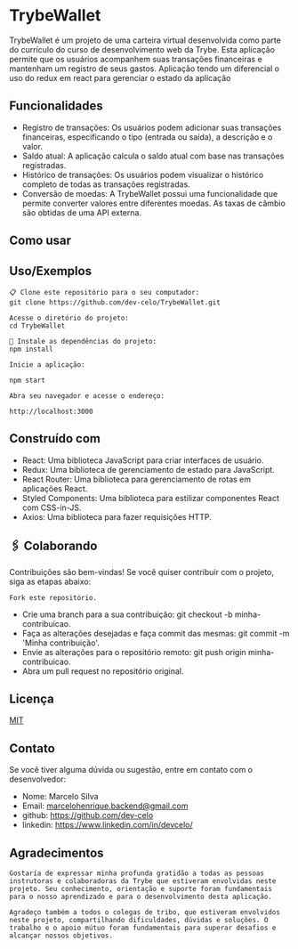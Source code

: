 
# TrybeWallet

TrybeWallet é um projeto de uma carteira virtual desenvolvida como parte do currículo do curso de desenvolvimento web da Trybe. Esta aplicação permite que os usuários acompanhem suas transações financeiras e mantenham um registro de seus gastos. Aplicação tendo um diferencial o uso do redux em react para gerenciar o estado da aplicação
## Funcionalidades

- Registro de transações: Os usuários podem adicionar suas transações financeiras, especificando o tipo (entrada ou saída), a descrição e o valor.
- Saldo atual: A aplicação calcula o saldo atual com base nas transações registradas.
- Histórico de transações: Os usuários podem visualizar o histórico completo de todas as transações registradas.
- Conversão de moedas: A TrybeWallet possui uma funcionalidade que permite converter valores entre diferentes moedas. As taxas de câmbio são obtidas de uma API externa.


## Como usar
## Uso/Exemplos

```
📋 Clone este repositório para o seu computador:
git clone https://github.com/dev-celo/TrybeWallet.git
```
```
Acesse o diretório do projeto:
cd TrybeWallet
```
```
🔧 Instale as dependências do projeto:
npm install
```
```
Inicie a aplicação:
```
```
npm start
```
```
Abra seu navegador e acesse o endereço:
```

```
http://localhost:3000
```
## Construído com

- React: Uma biblioteca JavaScript para criar interfaces de usuário.
- Redux: Uma biblioteca de gerenciamento de estado para JavaScript.
- React Router: Uma biblioteca para gerenciamento de rotas em aplicações React.
- Styled Components: Uma biblioteca para estilizar componentes React com CSS-in-JS.
- Axios: Uma biblioteca para fazer requisições HTTP.
## 🖇️ Colaborando
Contribuições são bem-vindas! Se você quiser contribuir com o projeto, siga as etapas abaixo:

`Fork este repositório.`

- Crie uma branch para a sua contribuição: git checkout -b minha-contribuicao.
- Faça as alterações desejadas e faça commit das mesmas: git commit -m 'Minha contribuição'.
- Envie as alterações para o repositório remoto: git push origin minha-contribuicao.
- Abra um pull request no repositório original.
## Licença

[MIT](https://choosealicense.com/licenses/mit/)


## Contato

Se você tiver alguma dúvida ou sugestão, entre em contato com o desenvolvedor:

- Nome: Marcelo Silva
- Email: marcelohenrique.backend@gmail.com
- github: https://github.com/dev-celo
- linkedin: https://www.linkedin.com/in/devcelo/
## Agradecimentos

`Gostaría de expressar minha profunda gratidão a todas as pessoas instrutoras e colaboradoras da Trybe que estiveram envolvidas neste projeto. Seu conhecimento, orientação e suporte foram fundamentais para o nosso aprendizado e para o desenvolvimento desta aplicação.`

`Agradeço também a todos o colegas de tribo, que estiveram envolvidos neste projeto, compartilhando dificuldades, dúvidas e soluções. O trabalho e o apoio mútuo foram fundamentais para superar desafios e alcançar nossos objetivos.`
